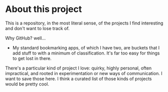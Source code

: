 # About this project

This is a repository, in the most literal sense, of the projects I find interesting and don't want to lose track of.

Why GitHub? well...

- My standard bookmarking apps, of which I have two, are buckets that I add stuff to with a minimum of classification. It's far too easy for things to get lost in there.

There's a particular kind of project I love: quirky, highly personal, often impractical, and rooted in experimentation or new ways of communication. I want to save those here. I think a curated list of those kinds of projects would be pretty cool.
